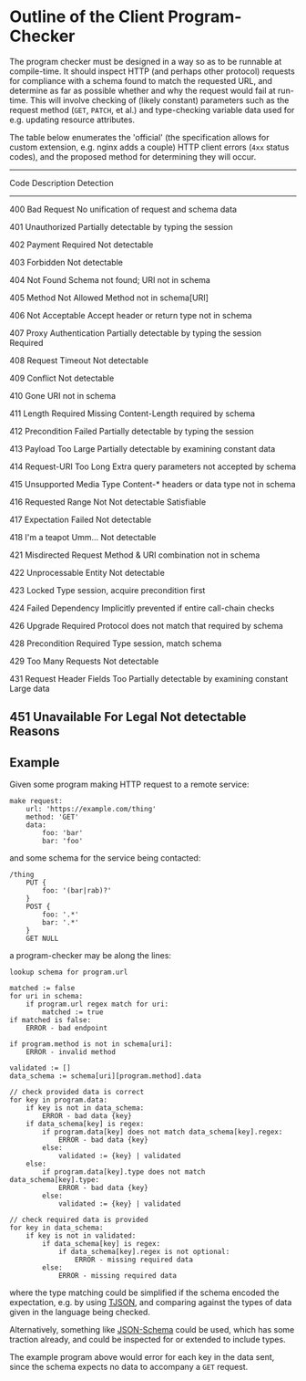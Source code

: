 Outline of the Client Program-Checker
=====================================

The program checker must be designed in a way so as to be runnable at
compile-time. It should inspect HTTP (and perhaps other protocol) requests for
compliance with a schema found to match the requested URL, and determine as far
as possible whether and why the request would fail at run-time. This will
involve checking of (likely constant) parameters such as the request method
(`GET`, `PATCH`, et al.) and type-checking variable data used for e.g. updating
resource attributes.

The table below enumerates the 'official' (the specification allows for custom
extension, e.g. nginx adds a couple) HTTP client errors (`4xx` status codes),
and the proposed method for determining they will occur.

  --------------------------------------------------------------------------------
  Code   Description                 Detection
  ------ --------------------------- ---------------------------------------------
  400    Bad Request                 No unification of request and schema data

  401    Unauthorized                Partially detectable by typing the session

  402    Payment Required            Not detectable

  403    Forbidden                   Not detectable

  404    Not Found                   Schema not found; URI not in schema

  405    Method Not Allowed          Method not in schema\[URI\]

  406    Not Acceptable              Accept header or return type not in schema

  407    Proxy Authentication        Partially detectable by typing the session
         Required                    

  408    Request Timeout             Not detectable

  409    Conflict                    Not detectable

  410    Gone                        URI not in schema

  411    Length Required             Missing Content-Length required by schema

  412    Precondition Failed         Partially detectable by typing the session

  413    Payload Too Large           Partially detectable by examining constant
                                     data

  414    Request-URI Too Long        Extra query parameters not accepted by schema

  415    Unsupported Media Type      Content-\* headers or data type not in schema

  416    Requested Range Not         Not detectable
         Satisfiable                 

  417    Expectation Failed          Not detectable

  418    I'm a teapot                Umm... Not detectable

  421    Misdirected Request         Method & URI combination not in schema

  422    Unprocessable Entity        Not detectable

  423    Locked                      Type session, acquire precondition first

  424    Failed Dependency           Implicitly prevented if entire call-chain
                                     checks

  426    Upgrade Required            Protocol does not match that required by
                                     schema

  428    Precondition Required       Type session, match schema

  429    Too Many Requests           Not detectable

  431    Request Header Fields Too   Partially detectable by examining constant
         Large                       data

  451    Unavailable For Legal       Not detectable
         Reasons                     
  --------------------------------------------------------------------------------

Example
-------

Given some program making HTTP request to a remote service:

``` {#program}
make request:
    url: 'https://example.com/thing'
    method: 'GET'
    data:
        foo: 'bar'
        bar: 'foo'
```

and some schema for the service being contacted:

``` {#schema}
/thing
    PUT {
        foo: '(bar|rab)?'
    }
    POST {
        foo: '.*'
        bar: '.*'
    }
    GET NULL
```

a program-checker may be along the lines:

``` {#checker}
lookup schema for program.url

matched := false
for uri in schema:
    if program.url regex match for uri:
        matched := true
if matched is false:
    ERROR - bad endpoint

if program.method is not in schema[uri]:
    ERROR - invalid method

validated := []
data_schema := schema[uri][program.method].data

// check provided data is correct
for key in program.data:
    if key is not in data_schema:
        ERROR - bad data {key}
    if data_schema[key] is regex:
        if program.data[key] does not match data_schema[key].regex:
            ERROR - bad data {key}
        else:
            validated := {key} | validated
    else:
        if program.data[key].type does not match data_schema[key].type:
            ERROR - bad data {key}
        else:
            validated := {key} | validated

// check required data is provided
for key in data_schema:
    if key is not in validated:
        if data_schema[key] is regex:
            if data_schema[key].regex is not optional:
                ERROR - missing required data
        else:
            ERROR - missing required data
```

where the type matching could be simplified if the schema encoded the
expectation, e.g. by using
[TJSON](https://tonyarcieri.com/introducing-tjson-a-stricter-typed-form-of-json),
and comparing against the types of data given in the language being checked.

Alternatively, something like [JSON-Schema](https://json-schema.org/) could be
used, which has some traction already, and could be inspected for or extended to
include types.

The example program above would error for each key in the data sent, since the
schema expects no data to accompany a `GET` request.
